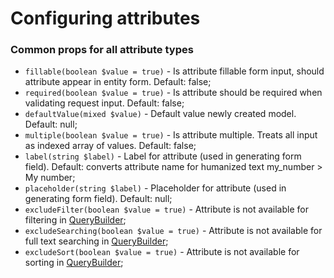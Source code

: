 # Configuring attributes

### Common props for all attribute types

* `fillable(boolean $value = true)` - Is attribute fillable form input, should attribute appear in entity form. Default: false;
* `required(boolean $value = true)` - Is attribute should be required when validating request input. Default: false;
* `defaultValue(mixed $value)` - Default value newly created model. Default: null;
* `multiple(boolean $value = true)` - Is attribute multiple. Treats all input as indexed array of values. Default: false;
* `label(string $label)` - Label for attribute \(used in generating form field\). Default: converts attribute name for humanized text my\_number &gt; My number;
* `placeholder(string $label)` - Placeholder for attribute \(used in generating form field\). Default: null;
* `excludeFilter(boolean $value = true)` - Attribute is not available for filtering in [QueryBuilder](../query-builder.md);
* `excludeSearching(boolean $value = true)` - Attribute is not available for full text searching in [QueryBuilder](../query-builder.md);
* `excludeSort(boolean $value = true)` - Attribute is not available for sorting in [QueryBuilder](../query-builder.md);

